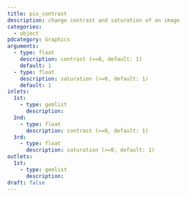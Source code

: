 ```yaml
---
title: pix_contrast
description: change contrast and saturation of an image
categories:
  - object
pdcategory: Graphics
arguments:
  - type: float
    description: contrast (>=0, default: 1)
    default: 1
  - type: float
    description: saturation (>=0, default: 1)
    default: 1
inlets:
  1st:
    - type: gemlist
      description:
  2nd:
    - type: float
      description: contrast (>=0, default: 1)
  3rd:
    - type: float
      description: saturation (>=0, default: 1)
outlets:
  1st:
    - type: gemlist
      description:
draft: false
---
```

